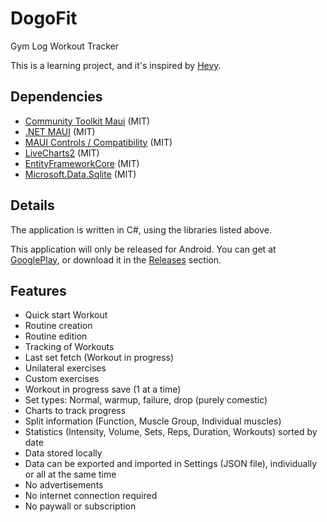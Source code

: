 # DogoFit

Gym Log Workout Tracker

This is a learning project, and it's inspired by [Hevy](https://www.hevyapp.com/).

## Dependencies

- [Community Toolkit Maui](https://github.com/CommunityToolkit/Maui/blob/main/LICENSE) (MIT)
- [.NET MAUI](https://github.com/dotnet/maui/blob/main/LICENSE.txt) (MIT)
- [MAUI Controls / Compatibility](https://github.com/dotnet/maui/blob/main/LICENSE.txt) (MIT)
- [LiveCharts2](https://github.com/beto-rodriguez/LiveCharts2/blob/master/LICENSE) (MIT)
- [EntityFrameworkCore](https://github.com/dotnet/efcore/blob/main/LICENSE.txt) (MIT)
- [Microsoft.Data.Sqlite](https://github.com/dotnet/efcore/blob/main/LICENSE.txt) (MIT)

## Details

The application is written in C#, using the libraries listed above.

This application will only be released for Android. You can get at [GooglePlay](https://github.com/dogopequi/DogoFit), or download it in the [Releases](https://github.com/dogopequi/DogoFit) section.

## Features

- Quick start Workout
- Routine creation
- Routine edition
- Tracking of Workouts
- Last set fetch (Workout in progress)
- Unilateral exercises
- Custom exercises
- Workout in progress save (1 at a time)
- Set types: Normal, warmup, failure, drop (purely comestic)
- Charts to track progress
- Split information (Function, Muscle Group, Individual muscles)
- Statistics (Intensity, Volume, Sets, Reps, Duration, Workouts) sorted by date
- Data stored locally
- Data can be exported and imported in Settings (JSON file), individually or all at the same time
- No advertisements
- No internet connection required
- No paywall or subscription